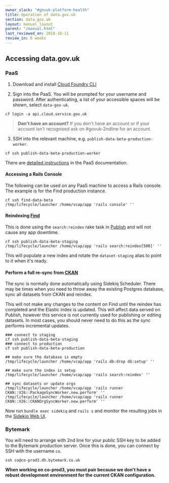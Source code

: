 ```yaml
---
owner_slack: "#govuk-platform-health"
title: Operation of data.gov.uk
section: data.gov.uk
layout: manual_layout
parent: "/manual.html"
last_reviewed_on: 2018-10-11
review_in: 8 weeks
---
```

[find]: apps/datagovuk_find
[publish]: apps/datagovuk_publish
[ckan]: apps/ckanext-datagovuk

## Accessing data.gov.uk

### PaaS

1. Download and install [Cloud Foundry CLI](https://github.com/cloudfoundry/cli#downloads)

2. Sign into the PaaS. You will be prompted for your username and password. After authenticating, a list of your accessible spaces will be shown, select `data-gov-uk`.

```
cf login -a api.cloud.service.gov.uk
```

> **Don't have an account?**
> If you don't have an account or if your account isn't recognised ask on #govuk-2ndline for an account.

3. SSH into the relevant machine, e.g. `publish-data-beta-production-worker`.

```
cf ssh publish-data-beta-production-worker
```

There are [detailed instructions](https://docs.cloud.service.gov.uk/get_started.html#set-up-command-line) in the PaaS documentation.

#### Accessing a Rails Console

The following can be used on any PaaS machine to access a Rails console.  The example is for the Find production instance.

```
cf ssh find-data-beta
/tmp/lifecycle/launcher /home/vcap/app 'rails console' ''
```

#### Reindexing [Find]

This is done using the `search:reindex` rake task in [Publish] and will not cause any app downtime.

```
cf ssh publish-data-beta-staging
/tmp/lifecycle/launcher /home/vcap/app 'rails search:reindex[500]' ''
```

This will populate a new index and rotate the `dataset-staging` alias to point to it when it's ready.

#### Perform a full re-sync from [CKAN]

The sync is normally done automatically using Sidekiq Scheduler. There may be times when you need to throw away the existing Postgres database, sync all datasets from CKAN and reindex.

This will not make any changes to the content on Find until the reindex has completed and the Elastic index is updated.  This will affect data served on Publish, however this service is not currently used for publishing or editing datasets.  In most cases, you should never need to do this as the sync performs incremental updates.

```
### connect to staging
cf ssh publish-data-beta-staging
### connect to production
cf ssh publish-data-beta-production

## make sure the database is empty
/tmp/lifecycle/launcher /home/vcap/app 'rails db:drop db:setup' ''

## make sure the index is setup
/tmp/lifecycle/launcher /home/vcap/app 'rails search:reindex' ''

## sync datasets or update orgs
/tmp/lifecycle/launcher /home/vcap/app 'rails runner CKAN::V26::PackageSyncWorker.new.perform' ''
/tmp/lifecycle/launcher /home/vcap/app 'rails runner CKAN::V26::CKANOrgSyncWorker.new.perform' ''
```

Now run `bundle exec sidekiq` and `rails s` and monitor the resulting jobs in the [Sidekiq Web UI](/manual/data-gov-uk-monitoring.html#sidekiq-publish).

### Bytemark

You will need to arrange with 2nd line for your public SSH key to be added to the Bytemark production server.  Once this is done, you can connect by SSH with the username `co`.

```
ssh co@co-prod3.dh.bytemark.co.uk
```

**When working on co-prod3, you must pair because we don't have a robust development environment for the current CKAN configuration.**
